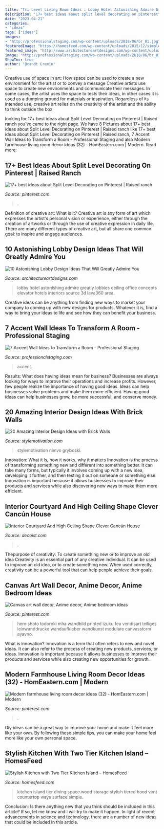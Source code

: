 ```yaml
---
title: "Tri Level Living Room Ideas : Lobby Hotel Astonishing Admire Greatly Lobbies Ceiling Office Concepts Elevator Hotels Interiors Source 3d Lava360 Area"
description: "17+ best ideas about split level decorating on pinterest"
date: "2023-04-21"
categories:
- "ideas"
tags: ["ideas"]
images:
- "http://professionalstaging.com/wp-content/uploads/2018/06/br_01.jpg"
featuredImage: "https://homesfeed.com/wp-content/uploads/2015/12/simple-compact-kitchen-island-in-white-color-features-two-tiered-natural-wood-countertop-with-plenty-dining-space-and-hood-vent-and-extra-shelving-overhead.jpg"
featured_image: "http://www.architectureartdesigns.com/wp-content/uploads/2015/06/613-630x355.jpg"
image: "http://professionalstaging.com/wp-content/uploads/2018/06/br_01.jpg"
ShowToc: true
author: "Brandt Cremin"
---
```



Creative use of space in art: How space can be used to create a new environment for the artist or to convey a message
Creative artists use space to create new environments and communicate their messages. In some cases, the artist uses the space to tests their ideas, in other cases it is used as a dumping ground for materials or inspiration. Regardless of its intended use, creative art relies on the creativity of the artist and the ability to think outside the box.

	

		
looking for 17+ best ideas about Split Level Decorating on Pinterest | Raised ranch you've came to the right page. We have 8 Pictures about 17+ best ideas about Split Level Decorating on Pinterest | Raised ranch like 17+ best ideas about Split Level Decorating on Pinterest | Raised ranch, 7 Accent Wall Ideas to Transform a Room - Professional Staging and also Modern farmhouse living room decor ideas (32) - HomEastern.com | Modern. Read more:
		
    
## 17+ Best Ideas About Split Level Decorating On Pinterest | Raised Ranch

<img loading=lazy src="https://i.pinimg.com/736x/1c/66/61/1c66611f23596490291ecbb9c8718701.jpg" onerror="this.onerror=null;this.src='https://tse3.mm.bing.net/th?id=OIP.Wssb7A7jxUsl-g2bHFYiFgHaJ4&amp;pid=15.1';" alt="17+ best ideas about Split Level Decorating on Pinterest | Raised ranch">

_Source: pinterest.com_

>. 

	

Definition of creative art: What is it?
Creative art is any form of art which expresses the artist's personal vision or experience, either through the creation of artworks or through the use of creative expression in daily life. There are many different types of creative art, but all share one common goal: to inspire and engage audiences.

    
## 10 Astonishing Lobby Design Ideas That Will Greatly Admire You

<img loading=lazy src="http://www.architectureartdesigns.com/wp-content/uploads/2015/06/613-630x355.jpg" onerror="this.onerror=null;this.src='https://tse1.mm.bing.net/th?id=OIP.enjz4Adoc6oAL5Z4AUSI8wHaEL&amp;pid=15.1';" alt="10 Astonishing Lobby Design Ideas That Will Greatly Admire You">

_Source: architectureartdesigns.com_

>lobby hotel astonishing admire greatly lobbies ceiling office concepts elevator hotels interiors source 3d lava360 area. 

	

Creative ideas can be anything from finding new ways to market your company to coming up with new designs for products. Whatever it is, find a way to bring your ideas to life and see how they can benefit your business.

    
## 7 Accent Wall Ideas To Transform A Room - Professional Staging

<img loading=lazy src="http://professionalstaging.com/wp-content/uploads/2018/06/br_01.jpg" onerror="this.onerror=null;this.src='https://tse3.mm.bing.net/th?id=OIP.f4nPHMZJ7GOke07s8dgxyAHaE8&amp;pid=15.1';" alt="7 Accent Wall Ideas to Transform a Room - Professional Staging">

_Source: professionalstaging.com_

>accent. 

	

Results: What does having ideas mean for business?
Businesses are always looking for ways to improve their operations and increase profits. However, few people realize the importance of having good ideas. Ideas can help businesses solve problems and make them more efficient. Having good ideas can help businesses grow, be more successful, and conserve money.

    
## 20 Amazing Interior Design Ideas With Brick Walls

<img loading=lazy src="https://www.stylemotivation.com/wp-content/uploads/2013/11/20-Amazing-Interior-Design-Ideas-with-Brick-Walls-11-620x366.jpg" onerror="this.onerror=null;this.src='https://tse3.mm.bing.net/th?id=OIP.xQ9mCXWu8n-VnGv5CdznTQHaEX&amp;pid=15.1';" alt="20 Amazing Interior Design Ideas with Brick Walls">

_Source: stylemotivation.com_

>stylemotivation nimvo gryboski. 

	

Innovation: What it is, how it works, why it matters
Innovation is the process of transforming something new and different into something better. It can take many forms, but typically it involves coming up with a new idea, developing it further, and then testing it out on someone or something else. Innovation is important because it allows businesses to improve their products and services while also discovering new ways to make them more efficient.

    
## Interior Courtyard And High Ceiling Shape Clever Cancún House

<img loading=lazy src="https://cdn.decoist.com/wp-content/uploads/2013/09/High-ceiling-offers-airy-interior.jpg" onerror="this.onerror=null;this.src='https://tse2.mm.bing.net/th?id=OIP.JmLsMU6dVNC_Pb22rYqxrAHaLH&amp;pid=15.1';" alt="Interior Courtyard And High Ceiling Shape Clever Cancún House">

_Source: decoist.com_

>. 

	

Thepurpose of creativity: To create something new or to improve an old idea
Creativity is an essential part of any creative individual. It can be used to improve an old idea, or to create something new. When used correctly, creativity can be a powerful tool that can help people achieve their goals.

    
## Canvas Art Wall Decor, Anime Decor, Anime Bedroom Ideas

<img loading=lazy src="https://i.pinimg.com/736x/53/16/0c/53160c3b4cfe4cbf5757b7156618f30b.jpg" onerror="this.onerror=null;this.src='https://tse2.mm.bing.net/th?id=OIP.zmww5u6yhQQurYD4mETuiwHaHa&amp;pid=15.1';" alt="Canvas art wall decor, Anime decor, Anime bedroom ideas">

_Source: pinterest.com_

>hero shoto todoroki mha wandbild printed izuku feu vendisart teiliges leinwanddrucke wandaufkleber wandkunst modulare canvasstorm ayavno. 

	

What is innovation?
Innovation is a term that often refers to new and novel ideas. It can also refer to the process of creating new products, services, or ideas. Innovation is important because it allows businesses to improve their products and services while also creating new opportunities for growth.

    
## Modern Farmhouse Living Room Decor Ideas (32) - HomEastern.com | Modern

<img loading=lazy src="https://i.pinimg.com/736x/b9/4f/2a/b94f2afb8b039f44db379b699cbc9cae.jpg" onerror="this.onerror=null;this.src='https://tse4.mm.bing.net/th?id=OIP.1WcdHKB2UTRCdzkpkWzW0AHaJ2&amp;pid=15.1';" alt="Modern farmhouse living room decor ideas (32) - HomEastern.com | Modern">

_Source: pinterest.com_

>. 

	

Diy ideas can be a great way to improve your home and make it feel more like your own. By following these simple tips, you can make your home feel more like your own personal space.

    
## Stylish Kitchen With Two Tier Kitchen Island – HomesFeed

<img loading=lazy src="https://homesfeed.com/wp-content/uploads/2015/12/simple-compact-kitchen-island-in-white-color-features-two-tiered-natural-wood-countertop-with-plenty-dining-space-and-hood-vent-and-extra-shelving-overhead.jpg" onerror="this.onerror=null;this.src='https://tse1.mm.bing.net/th?id=OIP.PI_QGelyv39EQ1f7-4q84gHaLH&amp;pid=15.1';" alt="Stylish Kitchen with Two Tier Kitchen Island – HomesFeed">

_Source: homesfeed.com_

>kitchen island tier dining space wood storage stylish tiered hood vent countertop ways surface simple. 

	

Conclusion: Is there anything new that you think should be included in this article? If so, let me know and I will try to make it happen.
In light of recent advancements in science and technology, there are a number of new ideas that could be included in this article.


